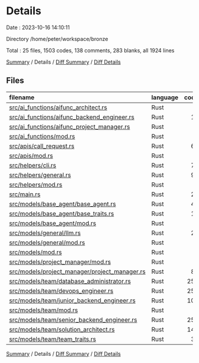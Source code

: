 # Details

Date : 2023-10-16 14:10:11

Directory /home/peter/workspace/bronze

Total : 25 files,  1503 codes, 138 comments, 283 blanks, all 1924 lines

[Summary](results.md) / Details / [Diff Summary](diff.md) / [Diff Details](diff-details.md)

## Files
| filename | language | code | comment | blank | total |
| :--- | :--- | ---: | ---: | ---: | ---: |
| [src/ai_functions/aifunc_architect.rs](/src/ai_functions/aifunc_architect.rs) | Rust | 9 | 34 | 3 | 46 |
| [src/ai_functions/aifunc_backend_engineer.rs](/src/ai_functions/aifunc_backend_engineer.rs) | Rust | 17 | 91 | 5 | 113 |
| [src/ai_functions/aifunc_project_manager.rs](/src/ai_functions/aifunc_project_manager.rs) | Rust | 5 | 9 | 2 | 16 |
| [src/ai_functions/mod.rs](/src/ai_functions/mod.rs) | Rust | 3 | 0 | 1 | 4 |
| [src/apis/call_request.rs](/src/apis/call_request.rs) | Rust | 63 | 0 | 15 | 78 |
| [src/apis/mod.rs](/src/apis/mod.rs) | Rust | 1 | 0 | 1 | 2 |
| [src/helpers/cli.rs](/src/helpers/cli.rs) | Rust | 72 | 1 | 20 | 93 |
| [src/helpers/general.rs](/src/helpers/general.rs) | Rust | 96 | 0 | 18 | 114 |
| [src/helpers/mod.rs](/src/helpers/mod.rs) | Rust | 2 | 0 | 1 | 3 |
| [src/main.rs](/src/main.rs) | Rust | 21 | 1 | 7 | 29 |
| [src/models/base_agent/base_agent.rs](/src/models/base_agent/base_agent.rs) | Rust | 41 | 0 | 9 | 50 |
| [src/models/base_agent/base_traits.rs](/src/models/base_agent/base_traits.rs) | Rust | 10 | 0 | 2 | 12 |
| [src/models/base_agent/mod.rs](/src/models/base_agent/mod.rs) | Rust | 2 | 0 | 1 | 3 |
| [src/models/general/llm.rs](/src/models/general/llm.rs) | Rust | 24 | 0 | 6 | 30 |
| [src/models/general/mod.rs](/src/models/general/mod.rs) | Rust | 1 | 0 | 1 | 2 |
| [src/models/mod.rs](/src/models/mod.rs) | Rust | 4 | 0 | 1 | 5 |
| [src/models/project_manager/mod.rs](/src/models/project_manager/mod.rs) | Rust | 1 | 0 | 1 | 2 |
| [src/models/project_manager/project_manager.rs](/src/models/project_manager/project_manager.rs) | Rust | 81 | 1 | 16 | 98 |
| [src/models/team/database_administrator.rs](/src/models/team/database_administrator.rs) | Rust | 253 | 0 | 45 | 298 |
| [src/models/team/devops_engineer.rs](/src/models/team/devops_engineer.rs) | Rust | 253 | 0 | 45 | 298 |
| [src/models/team/junior_backend_engineer.rs](/src/models/team/junior_backend_engineer.rs) | Rust | 107 | 0 | 15 | 122 |
| [src/models/team/mod.rs](/src/models/team/mod.rs) | Rust | 4 | 0 | 1 | 5 |
| [src/models/team/senior_backend_engineer.rs](/src/models/team/senior_backend_engineer.rs) | Rust | 253 | 0 | 45 | 298 |
| [src/models/team/solution_architect.rs](/src/models/team/solution_architect.rs) | Rust | 146 | 1 | 17 | 164 |
| [src/models/team/team_traits.rs](/src/models/team/team_traits.rs) | Rust | 34 | 0 | 5 | 39 |

[Summary](results.md) / Details / [Diff Summary](diff.md) / [Diff Details](diff-details.md)